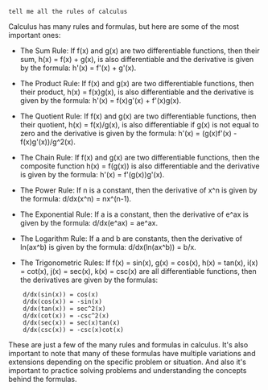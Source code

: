 ```
tell me all the rules of calculus
```

Calculus has many rules and formulas, but here are some of the most important ones:
- The Sum Rule: If f(x) and g(x) are two differentiable functions, then their sum, h(x) = f(x) + g(x), is also differentiable and the derivative is given by the formula: h'(x) = f'(x) + g'(x).
- The Product Rule: If f(x) and g(x) are two differentiable functions, then their product, h(x) = f(x)g(x), is also differentiable and the derivative is given by the formula: h'(x) = f(x)g'(x) + f'(x)g(x).

- The Quotient Rule: If f(x) and g(x) are two differentiable functions, then their quotient, h(x) = f(x)/g(x), is also differentiable if g(x) is not equal to zero and the derivative is given by the formula: h'(x) = (g(x)f'(x) - f(x)g'(x))/g^2(x).

- The Chain Rule: If f(x) and g(x) are two differentiable functions, then the composite function h(x) = f(g(x)) is also differentiable and the derivative is given by the formula: h'(x) = f'(g(x))g'(x).

- The Power Rule: If n is a constant, then the derivative of x^n is given by the formula: d/dx(x^n) = nx^(n-1).

- The Exponential Rule: If a is a constant, then the derivative of e^ax is given by the formula: d/dx(e^ax) = ae^ax.

- The Logarithm Rule: If a and b are constants, then the derivative of ln(ax^b) is given by the formula: d/dx(ln(ax^b)) = b/x.

- The Trigonometric Rules: If f(x) = sin(x), g(x) = cos(x), h(x) = tan(x), i(x) = cot(x), j(x) = sec(x), k(x) = csc(x) are all differentiable functions, then the derivatives are given by the formulas:
```
    d/dx(sin(x)) = cos(x)
    d/dx(cos(x)) = -sin(x)
    d/dx(tan(x)) = sec^2(x)
    d/dx(cot(x)) = -csc^2(x)
    d/dx(sec(x)) = sec(x)tan(x)
    d/dx(csc(x)) = -csc(x)cot(x)
```
These are just a few of the many rules and formulas in calculus. It's also important to note that many of these formulas have multiple variations and extensions depending on the specific problem or situation. And also it's important to practice solving problems and understanding the concepts behind the formulas.
